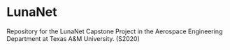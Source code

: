 # LunaNet
Repository for the LunaNet Capstone Project in the Aerospace Engineering Department at Texas A&amp;M University. (S2020)
